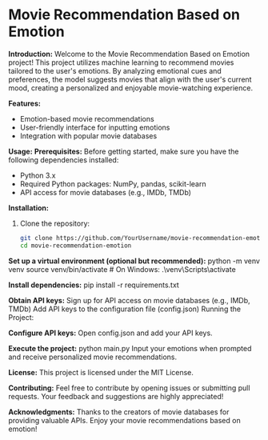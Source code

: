 # Movie Recommendation Based on Emotion
**Introduction:**
Welcome to the Movie Recommendation Based on Emotion project! This project utilizes machine learning to recommend movies tailored to the user's emotions. By analyzing emotional cues and preferences, the model suggests movies that align with the user's current mood, creating a personalized and enjoyable movie-watching experience.

**Features:**
- Emotion-based movie recommendations
- User-friendly interface for inputting emotions
- Integration with popular movie databases

**Usage:**
**Prerequisites:**
Before getting started, make sure you have the following dependencies installed:
- Python 3.x
- Required Python packages: NumPy, pandas, scikit-learn
- API access for movie databases (e.g., IMDb, TMDb)

**Installation:**
1. Clone the repository:
   ```bash
   git clone https://github.com/YourUsername/movie-recommendation-emotion.git
   cd movie-recommendation-emotion

**Set up a virtual environment (optional but recommended):**
python -m venv venv
source venv/bin/activate      # On Windows: .\venv\Scripts\activate

**Install dependencies:**
pip install -r requirements.txt

**Obtain API keys:**
Sign up for API access on movie databases (e.g., IMDb, TMDb)
Add API keys to the configuration file (config.json)
Running the Project:

**Configure API keys:**
Open config.json and add your API keys.

**Execute the project:**
python main.py
Input your emotions when prompted and receive personalized movie recommendations.

**License:**
This project is licensed under the MIT License.

**Contributing:**
Feel free to contribute by opening issues or submitting pull requests. Your feedback and suggestions are highly appreciated!

**Acknowledgments:**
Thanks to the creators of movie databases for providing valuable APIs.
Enjoy your movie recommendations based on emotion!